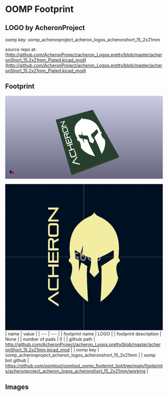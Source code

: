 # OOMP Footprint  
## LOGO  by AcheronProject  
  
oomp key: oomp_acheronproject_acheron_logos_acheronshort_15_2x21mm  
  
source repo at: [http://github.com/AcheronProject/acheron_Logos.pretty/blob/master/acheronShort_15.2x21mm_Plated.kicad_mod](http://github.com/AcheronProject/acheron_Logos.pretty/blob/master/acheronShort_15.2x21mm_Plated.kicad_mod)  
## Footprint  
  
[![working_kicad_pcb_3d.png](working_kicad_pcb_3d_600.png)](working_kicad_pcb_3d.png)  
  
[![working.png](working_600.png)](working.png)  
| name | value | 
| --- | --- | 
| footprint name | LOGO | 
| footprint description | None | 
| number of pads | 0 | 
| github path | http://github.com/AcheronProject/acheron_Logos.pretty/blob/master/acheronShort_15.2x21mm.kicad_mod | 
| oomp key | oomp_acheronproject_acheron_logos_acheronshort_15_2x21mm | 
| oomp bot github | https://github.com/oomlout/oomlout_oomp_footprint_bot/tree/main/footprints/acheronproject_acheron_logos_acheronshort_15_2x21mm/working | 
## Images  
